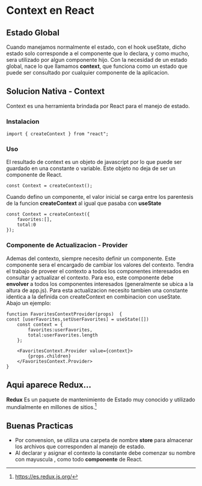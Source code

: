 # Context en React

## Estado Global
Cuando manejamos normalmente el estado, con el hook useState, dicho estado solo corresponde a el componente que lo declara, y como mucho, sera utilizado por algun componente hijo.
Con la necesidad de un estado global, nace lo que llamamos **context**, que funciona como un estado que puede ser consultado por cualquier componente de la aplicacion.


## Solucion Nativa - Context
Context es una herramienta brindada por React para el manejo de estado.

### Instalacion
~~~ 
import { createContext } from "react";
~~~ 
### Uso
El resultado de context es un objeto de javascript por lo que puede ser guardado en una constante o variable. Este objeto no deja de ser un componente de React.
~~~ 
const Context = createContext();
~~~ 
Cuando defino un componente, el valor inicial se carga entre los parentesis de la funcion **createContext** al igual que pasaba con **useState**
~~~ 
const Context = createContext({
    favorites:[],
    total:0
});
~~~ 
### Componente de Actualizacion - Provider
Ademas del contexto, siempre necesito definir un componente. Este componente sera el encargado de cambiar los valores del contexto. Tendra el trabajo de proveer el contexto a todos los componentes interesados en 
consultar y actualizar el contexto. Para eso, este componente debe **envolver** a todos los componentes interesados (generalmente se ubica a la altura de app.js). 
Para esta actualizacion necesito tambien una constante identica a la definida con createContext en combinacion con useState. Abajo un ejemplo:
~~~ 
function FavoritesContextProvider(props)  {
const [userFavorites,setUserFavorites] = useState([])
    const context = {
        favorites:userFavorites,
        total:userFavorites.length
    };

    <FavoritesContext.Provider value={context}>
        {props.children}
    </FavoritesContext.Provider>
}
~~~ 



## Aqui aparece Redux...
**Redux** Es un paquete de mantenimiento de Estado muy conocido y utilizado mundialmente en millones de sitios.[^redux]

## Buenas Practicas
 * Por convension, se utiliza una carpeta de nombre **store** para almacenar los archivos que corresponden al manejo de estado.
 * Al declarar y asignar el contexto la constante debe comenzar su nombre con mayuscula , como todo **componente** de React.
[^redux]:https://es.redux.js.org/
